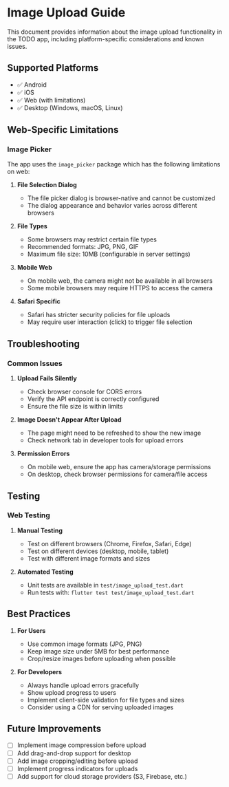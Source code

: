 # Image Upload Guide

This document provides information about the image upload functionality in the TODO app, including platform-specific considerations and known issues.

## Supported Platforms

- ✅ Android
- ✅ iOS
- ✅ Web (with limitations)
- ✅ Desktop (Windows, macOS, Linux)

## Web-Specific Limitations

### Image Picker

The app uses the `image_picker` package which has the following limitations on web:

1. **File Selection Dialog**
   - The file picker dialog is browser-native and cannot be customized
   - The dialog appearance and behavior varies across different browsers

2. **File Types**
   - Some browsers may restrict certain file types
   - Recommended formats: JPG, PNG, GIF
   - Maximum file size: 10MB (configurable in server settings)

3. **Mobile Web**
   - On mobile web, the camera might not be available in all browsers
   - Some mobile browsers may require HTTPS to access the camera

4. **Safari Specific**
   - Safari has stricter security policies for file uploads
   - May require user interaction (click) to trigger file selection

## Troubleshooting

### Common Issues

1. **Upload Fails Silently**
   - Check browser console for CORS errors
   - Verify the API endpoint is correctly configured
   - Ensure the file size is within limits

2. **Image Doesn't Appear After Upload**
   - The page might need to be refreshed to show the new image
   - Check network tab in developer tools for upload errors

3. **Permission Errors**
   - On mobile web, ensure the app has camera/storage permissions
   - On desktop, check browser permissions for camera/file access

## Testing

### Web Testing

1. **Manual Testing**
   - Test on different browsers (Chrome, Firefox, Safari, Edge)
   - Test on different devices (desktop, mobile, tablet)
   - Test with different image formats and sizes

2. **Automated Testing**
   - Unit tests are available in `test/image_upload_test.dart`
   - Run tests with: `flutter test test/image_upload_test.dart`

## Best Practices

1. **For Users**
   - Use common image formats (JPG, PNG)
   - Keep image size under 5MB for best performance
   - Crop/resize images before uploading when possible

2. **For Developers**
   - Always handle upload errors gracefully
   - Show upload progress to users
   - Implement client-side validation for file types and sizes
   - Consider using a CDN for serving uploaded images

## Future Improvements

- [ ] Implement image compression before upload
- [ ] Add drag-and-drop support for desktop
- [ ] Add image cropping/editing before upload
- [ ] Implement progress indicators for uploads
- [ ] Add support for cloud storage providers (S3, Firebase, etc.)
